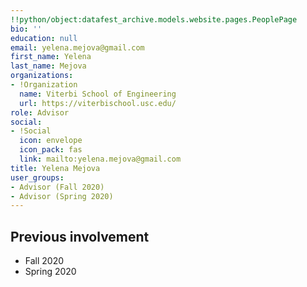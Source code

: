 ```yaml
---
!!python/object:datafest_archive.models.website.pages.PeoplePage
bio: ''
education: null
email: yelena.mejova@gmail.com
first_name: Yelena
last_name: Mejova
organizations:
- !Organization
  name: Viterbi School of Engineering
  url: https://viterbischool.usc.edu/
role: Advisor
social:
- !Social
  icon: envelope
  icon_pack: fas
  link: mailto:yelena.mejova@gmail.com
title: Yelena Mejova
user_groups:
- Advisor (Fall 2020)
- Advisor (Spring 2020)
---
```


## Previous involvement

* Fall 2020
* Spring 2020